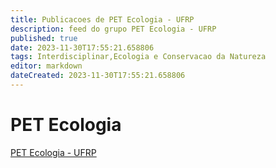 ```yaml
---
title: Publicacoes de PET Ecologia - UFRP
description: feed do grupo PET Ecologia - UFRP
published: true
date: 2023-11-30T17:55:21.658806
tags: Interdisciplinar,Ecologia e Conservacao da Natureza
editor: markdown
dateCreated: 2023-11-30T17:55:21.658806
---
```


# PET Ecologia
[PET Ecologia - UFRP](/grupo/177PETEcologiaUFRP.md)